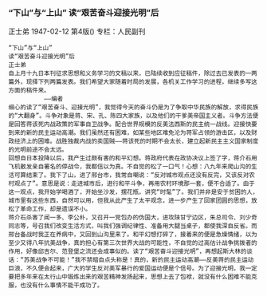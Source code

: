 ### “下山”与“上山”  读“艰苦奋斗迎接光明”后
正士弟
1947-02-12
第4版()
专栏：人民副刊

    “下山”与“上山”
    读“艰苦奋斗迎接光明”后
    正士弟
    自上月十九日本刊征求思想和义务学习的文稿以来，已陆续收到应征稿件，除过去已发表的一两篇外，现择下列两篇发表。我们希望大家随着时局的发展，各机关工作学习的进程，继续多写这方面的稿件来。
              ——编者          
    细心的读了“艰苦奋斗、迎接光明”，我觉得今天的奋斗仍是为了争取中华民族的解放，求得民族的“大翻身”。斗争对象是蒋、宋、孔、陈四大家族，以及他们的干爹美帝国主义者。斗争方法便是回答蒋该死内战政策的军事自卫战争。配合世界规模的反美法西斯的民主统一战线。迎接快要到来的新的民主运动高潮。我们虽然还有困难，如某些地区难免沦为蒋军占领的游击区，以及财政经济上的困难。战胜独裁内战的卖国贼——蒋该死的时期不会太长，建立起新民主主义国家制度的光明前途不会太远。
    回想自日本投降以后，我产生过颇有害的和平幻想。蒋政府代表在政协决议上签了字，蒋介石用飞机散发亲自署名的停战令，我都信以为真。不自觉的松了一口气！心想：八九年来爬山沟的生活可算结束了。我下了山，进了邢台市，我常自嘲说：“反对城市观点还没有反完，又该反对农村观点了”。意思是说：走进城市后，进行和平斗争，再用农村环境那一套，便不合适了。由于这一观点，我开始学喝酒了，开始坐沙发，摆花瓶，讲究“时髦”了。我们并非是安于贫困的人，城市里有这些东西，自然可以用，但我从此产生了太平观念，进一步产生了回家团圆的思想，放松了革命工作，却是遗误不小。
    蒋介石杀害了闻一多、李公朴，又召开一党包办的伪国大，进攻陕甘宁边区，朱总司令、刘少奇同志等，号召我们改变生活方式，叫我们强调纪律性、准备用大腿当桌子，都使我深自反省。而邢台备战时我正在养病中，又回到山沟里来了。和平幻想打碎了，接着来的便是急燥情绪，以为至少又得八年抗美战争，真的担心有第三次世界大战的可能性，不自觉的过高估计战争挑拨者的作用，好像邱吉尔、范登堡之流还会成事似的。读了“艰苦奋斗迎接光明”，再想起斯大林的谈话：“苏美战争不可能！”我不禁暗自点头称是！真的，新的民主运动高潮——反美蒋的民主运动巨浪，不久便会起来，广大的学生反对美军暴行的爱国运动便是个信号。为了迎接光明，我一定要把多年来在太行山中锻炼出来的艰苦精神发扬起来，思想上去了包袱，就没有什么困难不能克服，也没有什么事情不能干成功了。
